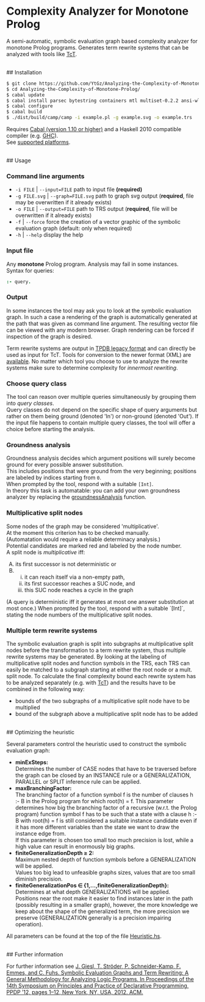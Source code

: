 # Complexity Analyzer for Monotone Prolog

A semi-automatic, symbolic evaluation graph based complexity analyzer for monotone Prolog programs. Generates term rewrite systems that can be analyzed with tools like [TcT](http://cl-informatik.uibk.ac.at/software/tct/).


<br>
## Installation

```bash
$ git clone https://github.com/YtGz/Analyzing-the-Complexity-of-Monotone-Prolog.git
$ cd Analyzing-the-Complexity-of-Monotone-Prolog/
$ cabal update
$ cabal install parsec bytestring containers mtl multiset-0.2.2 ansi-wl-pprint array union-find-array diagrams-svg diagrams-lib diagrams-contrib SVGFonts MissingH rosezipper monad-extras monad-supply lens template-haskell file-embed
$ cabal configure
$ cabal build
$ ./dist/build/camp/camp -i example.pl -g example.svg -o example.trs
```
Requires [Cabal (version 1.10 or higher)](https://www.haskell.org/cabal/download.html) and a Haskell 2010 compatible compiler (e.g. [GHC](https://www.haskell.org/ghc/)).  
See [supported platforms](https://ghc.haskell.org/trac/ghc/wiki/Platforms).


<br>
## Usage


### Command line arguments

- `-i FILE` | `--input=FILE` path to input file **(required)**
- `-g FILE.svg` | `--graph=FILE.svg` path to graph svg output (**required**, file may be overwritten if it already exists)
- `-o FILE` | `--output=FILE` path to TRS output (**required**, file will be overwritten if it already exists)
- `-f` | `--force` force the creation of a vector graphic of the symbolic evaluation graph (default: only when required)
- `-h` | `--help` display the help


### Input file

Any **monotone** Prolog program. Analysis may fail in some instances.  
Syntax for queries:
```prolog
:- query.
```


### Output
In some instances the tool may ask you to look at the symbolic evaluation graph. In such a case a rendering of the graph is automatically generated at the path that was given as command line argument. The resulting vector file can be viewed with any modern browser. Graph rendering can be forced if inspection of the graph is desired.

Term rewrite systems are output in [TPDB legacy format](https://www.lri.fr/~marche/tpdb/format.html) and can directly be used as input for TcT. Tools for conversion to the newer format (XML) are [available](http://www.termination-portal.org/wiki/TPDB#Tools). No matter which tool you choose to use to analyze the rewrite systems make sure to determine complexity for *innermost rewriting*.


### Choose query class

The tool can reason over multiple queries simultaneously by grouping them into *query classes*.  
Query classes do not depend on the specific shape of query arguments but rather on them being ground (denoted 'In') or non-ground (denoted 'Out'). If the input file happens to contain multiple query classes, the tool will offer a choice before starting the analysis.


### Groundness analysis

Groundness analysis decides which argument positions will surely become ground for every possible answer substitution.  
This includes positions that were ground from the very beginning; positions are labeled by indices starting from `0`.  
When prompted by the tool, respond with a suitable `[Int]`.  
In theory this task is automatable: you can add your own groundness analyzer by replacing the [groundnessAnalysis](https://github.com/YtGz/Analyzing-the-Complexity-of-Monotone-Prolog/blob/f5e5d77af556c254ccc2f6893a269c15560a5d4b/src/SymbolicEvaluationGraphs/InferenceRules.hs#L254-L285) function.

### Multiplicative split nodes

Some nodes of the graph may be considered 'multiplicative'.  
At the moment this criterion has to be checked manually.  
(Automatation would require a reliable determinacy analysis.)  
Potential candidates are marked red and labeled by the node number.  
A split node is *multiplicative* iff:  
<ol type="A">
  <li>its first successor is not deterministic or</li>
  <li>
    <ol type="i">
      <li>it can reach itself via a non-empty path,</li>  
      <li>its first successor reaches a SUC node, and</li>  
      <li>this SUC node reaches a cycle in the graph</li>
    </ol>
  </li>
</ol>
(A query is deterministic iff it generates at most one answer substitution at most once.)  
When prompted by the tool, respond with a suitable `[Int]`, stating the node numbers of the multiplicative split nodes.


### Multiple term rewrite systems

The symbolic evaluation graph is split into subgraphs at multiplicative split nodes before the transformation to a term rewrite system, thus multiple rewrite systems may be generated. By looking at the labeling of multiplicative split nodes and function symbols in the TRS, each TRS can easily be matched to a subgraph starting at either the root node or a mult. split node. To calculate the final complexity bound each rewrite system has to be analyzed separately (e.g. with [TcT](http://cl-informatik.uibk.ac.at/software/tct/)) and the results have to be combined in the following way:
- bounds of the two subgraphs of a multiplicative split node have to be multiplied
- bound of the subgraph above a multiplicative split node has to be added


<br>
## Optimizing the heuristic

Several parameters control the heuristic used to construct the symbolic evaluation graph:
- **minExSteps:**  
Determines the number of CASE nodes that have to be traversed before the graph can be closed by an INSTANCE rule or a GENERALIZATION, PARALLEL or SPLIT inference rule can be applied.
- **maxBranchingFactor:**  
The branching factor of a function symbol f is the number of clauses h :- B in the Prolog program for which root(h) = f. This parameter determines how big the branching factor of a recursive (w.r.t. the Prolog program) function symbol f has to be such that a state with a clause h :- B with root(h) = f is still considered a suitable instance candidate even if it has more different variables than the state we want to draw the instance edge from.  
If this parameter is chosen too small too much precision is lost, while a high value can result in enormously big graphs.
- **finiteGeneralizationDepth ≥ 2:**  
Maximum nested depth of function symbols before a GENERALIZATION will be applied.  
Values too big lead to unfeasible graphs sizes, values that are too small diminish precision.
- **finiteGeneralizationPos ∈ {1,...,finiteGeneralizationDepth}:**  
Determines at what depth GENERALIZATIONS will be applied.  
Positions near the root make it easier to find instances later in the path (possibly resulting in a smaller graph), however, the more knowledge we keep about the shape of the generalized term, the more precision we preserve (GENERALIZATION generally is a precision impairing operation).  

All parameters can be found at the top of the file [Heuristic.hs](src/SymbolicEvaluationGraphs/Heuristic.hs).


<br>
## Further information

For further information see [J. Giesl, T. Ströder, P. Schneider-Kamp, F. Emmes, and C. Fuhs. Symbolic Evaluation Graphs and Term Rewriting: A General Methodology for Analyzing Logic Programs. In Proceedings of the 14th Symposium on Principles and Practice of Declarative Programming, PPDP ’12, pages 1–12, New York, NY, USA, 2012. ACM.](http://verify.rwth-aachen.de/giesl/papers/PPDP12.pdf)
